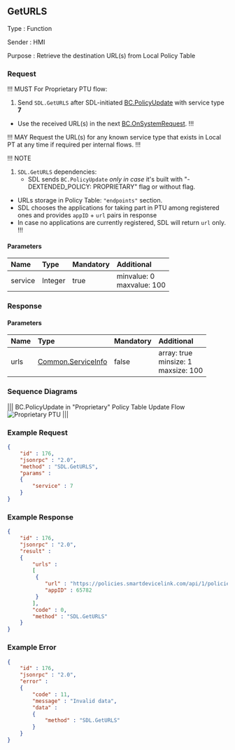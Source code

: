 ## GetURLS

Type
: Function

Sender
: HMI

Purpose
: Retrieve the destination URL(s) from Local Policy Table

### Request

!!! MUST
For Proprietary PTU flow:  
1. Send `SDL.GetURLS` after SDL-initiated [BC.PolicyUpdate](../../basiccommunication/policyupdate/policyupdate) with service type  **7**
* Use the received URL(s) in the next [BC.OnSystemRequest](../../basiccommunication/onsystemrequest/onsystemrequest).
!!!

!!! MAY
Request the URL(s) for any known service type that exists in Local PT at any time if required per internal flows.
!!!

!!! NOTE
1. `SDL.GetURLS` dependencies:
   * SDL sends ``BC.PolicyUpdate`` _only in case_ it's built with "-DEXTENDED_POLICY: PROPRIETARY" flag or without flag. 
* URLs storage in Policy Table: `"endpoints"` section.
* SDL chooses the applications for taking part in PTU among registered ones and provides `appID` + `url` pairs in response  
* In case no applications are currently registered, SDL will return `url` only.
!!!

#### Parameters

|Name|Type|Mandatory|Additional|
|:---|:---|:--------|:---------|
|service|Integer|true|minvalue: 0<br>maxvalue: 100|

### Response

#### Parameters

|Name|Type|Mandatory|Additional|
|:---|:---|:--------|:---------|
|urls|[Common.ServiceInfo]|false|array: true<br>minsize: 1<br>maxsize: 100|
[Common.ServiceInfo]: ../../common/structs/serviceinfo 

### Sequence Diagrams

|||
BC.PolicyUpdate in "Proprietary" Policy Table Update Flow
![Proprietary PTU](./assets/GetURLS_in_Proprietary_PTU_flow.png)
|||

### Example Request

```json
{
	"id" : 176,
	"jsonrpc" : "2.0",
	"method" : "SDL.GetURLS",
	"params" :
	{
		"service" : 7
	}
}
```
### Example Response

```json
{
	"id" : 176,
	"jsonrpc" : "2.0",
	"result" :
	{
		"urls" :
		[
         {
            "url" : "https://policies.smartdevicelink.com/api/1/policies",
            "appID" : 65782
         }
		],
		"code" : 0,
		"method" : "SDL.GetURLS"
	}
}
```

### Example Error

```json
{
	"id" : 176,
	"jsonrpc" : "2.0",
	"error" :
	{
		"code" : 11,
		"message" : "Invalid data",
		"data" :
		{
			"method" : "SDL.GetURLS"
		}
	}
}
```
